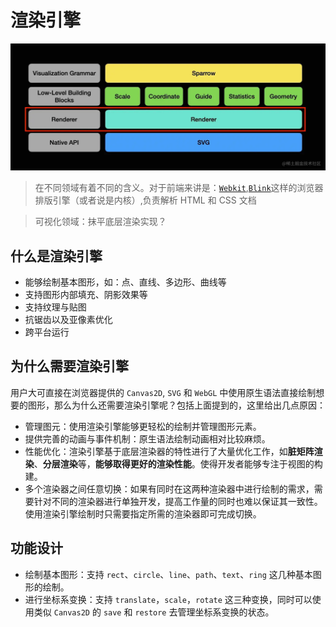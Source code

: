 # 渲染引擎

![](../images/4c6c10529aa1492eaffaa83d9dc2688a_tplv-k3u1fbpfcp-zoom-in-crop-mark_1304_0_0_0.awebp)

> 在不同领域有着不同的含义。对于前端来讲是：[`Webkit`](https://link.juejin.cn/?target=https%3A%2F%2Fwebkit.org%2F),[`Blink`](https://link.juejin.cn/?target=https%3A%2F%2Fwww.chromium.org%2Fblink)这样的浏览器排版引擎（或者说是内核）,负责解析 HTML 和 CSS 文档

> 可视化领域：抹平底层渲染实现？

## 什么是渲染引擎

- 能够绘制基本图形，如：点、直线、多边形、曲线等
- 支持图形内部填充、阴影效果等
- 支持纹理与贴图
- 抗锯齿以及亚像素优化
- 跨平台运行

## 为什么需要渲染引擎

用户大可直接在浏览器提供的 `Canvas2D`, `SVG` 和 `WebGL` 中使用原生语法直接绘制想要的图形，那么为什么还需要渲染引擎呢？包括上面提到的，这里给出几点原因：

- 管理图元：使用渲染引擎能够更轻松的绘制并管理图形元素。
- 提供完善的动画与事件机制：原生语法绘制动画相对比较麻烦。
- 性能优化：渲染引擎基于底层渲染器的特性进行了大量优化工作，如**脏矩阵渲染**、**分层渲染**等，**能够取得更好的渲染性能**。使得开发者能够专注于视图的构建。
- 多个渲染器之间任意切换：如果有同时在这两种渲染器中进行绘制的需求，需要针对不同的渲染器进行单独开发，提高工作量的同时也难以保证其一致性。使用渲染引擎绘制时只需要指定所需的渲染器即可完成切换。

## 功能设计

- 绘制基本图形：支持 `rect`、`circle`、`line`、`path`、`text`、`ring` 这几种基本图形的绘制。
- 进行坐标系变换：支持 `translate`，`scale`，`rotate` 这三种变换，同时可以使用类似 `Canvas2D` 的 `save` 和 `restore` 去管理坐标系变换的状态。
